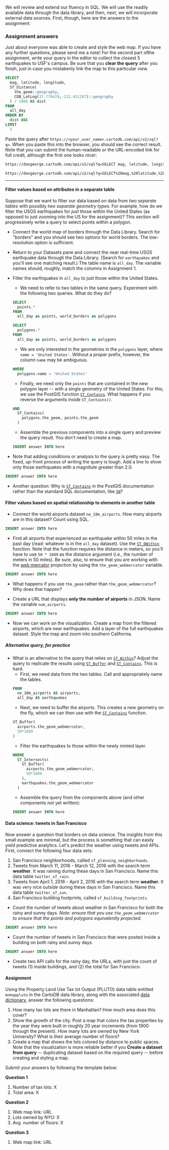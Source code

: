 We will review and extend our fluency in SQL.  We will use the readily available data through the data library, and then, next, we will incorporate external data sources.  First, though, here are the answers to the assignment:

### Assignment answers

Just about everyone was able to create and style the web map. If you have any further questions, please send me a note!  For the second part ofthe assignment, write your query in the editor to collect the closest 5 earthquakes to USF's campus.  Be sure that you **clear the query** after you finish, just in case you mistakenly link the map to this particular view.  

```sql
SELECT
  mag, latitude, longitude,
  ST_Distance(
    the_geom::geography, 
    CDB_LatLng(37.776429,-122.451287)::geography
  ) / 1000 AS dist
FROM 
  all_day
ORDER BY 
  dist ASC
LIMIT
  5
```

Paste the query after `https://<your_user_name>.cartodb.com/api/v2/sql?q=`.  When you paste this into the browser, you should see the correct result. Note that you can submit the human-readable or the URL-encoded link for full credit, although the first one looks nicer:

```bash
https://dangeorge.cartodb.com/api/v2/sql?q=SELECT mag, latitude, longitude, ST_Distance( the_geom::geography, CDB_LatLng(37.776429,-122.451287)::geography ) / 1000 AS dist FROM all_day order by dist asc limit 5
```

```bash
https://dangeorge.cartodb.com/api/v2/sql?q=SELECT%20mag,%20latitude,%20longitude,%20ST_Distance(%20the_geom::geography,%20CDB_LatLng(37.776429,-122.451287)::geography%20)%20/%201000%20AS%20dist%20FROM%20all_day%20order%20by%20dist%20asc%20limit%205
```

***

#### Filter values based on attributes in a separate table

Suppose that we want to filter our data based on data from *two separate tables* with possibly *two separate geometry types*.  For example, how do we filter the USGS earthquakes for *just* those within the United States (as opposed to just zooming into the US for the assignment)?  This section will progressively write a query to select points within a polygon.

- Connect the world map of borders through the Data Library. Search for "borders" and you should see two options for world borders. The low-resolution option is sufficient.

- Return to your Datasets pane and connect the near real-time USGS earthquake data through the Data Library. (Search for `earthquakes` and you'll see one matching result.) The table name is `all_day`. The variable names should, roughly, match the columns in Assignment 1.

- Filter the earthquakes in `all_day` to just those within the United States.  
  - We need to refer to two tables in the same query. Experiment with the following two queries. What do they do?
  ```sql
  SELECT
    points.*
  FROM 
    all_day as points, world_borders as polygons
  ```
  ```sql
  SELECT
    polygons.*
  FROM 
    all_day as points, world_borders as polygons
  ```
  - We are only interested in the geometries in the `polygons` layer, where `name = 'United States'`.  Without a proper prefix, however, the column `name` may be ambiguous.
  ```sql
  WHERE
    polygons.name = 'United States'
  ```
  - Finally, we need only the `points` that are contained in the new polygon layer -- with a single geometry of the United States.  For this, we use the PostGIS function [`ST_Contains`](http://postgis.net/docs/manual-1.4/ST_Contains.html).  What happens if you reverse the arguments inside `ST_Contains()`.
  ```sql
  AND
    ST_Contains(
      polygons.the_geom, points.the_geom
    )
  ```
  - Assemble the previous components into a single query and preview the query result.  You don't need to create a map.
  ```sql
  INSERT answer INTO here
  ```

- Note that adding conditions or analysis to the query is pretty easy.  The fixed, up-front process of writing the query is tough.  Add a line to show only those earthquakes with a magnitute greater than 2.0.
```sql
INSERT answer INTO here
```

- Another question: Why is [`ST_Contains`](http://postgis.net/docs/manual-1.4/ST_Contains.html) in the PostGIS documentation rather than the standard SQL documentation, like [`IN`](http://www.w3schools.com/sql/sql_in.asp)? 

#### Filter values based on spatial relationship to elements in another table

- Connect the world airports dataset `ne_10m_airports`.  How many airports are in this dataset?  Count using SQL.
```sql
INSERT answer INTO here
```

- Find all airports that experienced an earthquake within 50 miles in the past day (read: whatever is in the `all_day` dataset).  Use the [`ST_DWithin`](https://postgis.net/docs/ST_Within.html) function.  Note that the function requires the distance in meters, so you'll have to use `50 * 1609` as the distance argument (i.e., the number of meters in 50 miles).  Be sure, also, to ensure that you are working with the [web mercator](https://en.wikipedia.org/wiki/Web_Mercator) projection by using the `the_geom_webmercator` variable. 
```sql
INSERT answer INTO here
```

- What happens if you use `the_geom` rather than `the_geom_webmercator`? Why does that happen?

- Create a URL that displays **only the number of airports** in JSON.  Name the variable `num_airports`.
```sql
INSERT answer INTO here
```

- Now we can work on the visualization.  Create a map from the filtered airports, which are near earthquakes.  Add a layer of the full earthquakes dataset.  Style the map and zoom into southern California.

##### Alternative query, for practice

- What is an alternative to the query that relies on [`ST_Within`](http://postgis.net/docs/manual-1.4/ST_Within.html)?  Adjust the query to replicate the results using [`ST_Buffer`](http://postgis.net/docs/manual-1.4/ST_Buffer.html) and [`ST_Contains`](http://postgis.net/docs/manual-1.4/ST_Contains.html).  This is hard.  
  - First, we need data from the two tables. Call and appropriately name the tables.
  ```sql
  FROM
    ne_10m_airports AS airports, 
    all_day AS earthquakes
  ```
  - Next, we need to buffer the airports.  This creates a new geometry on the fly, which we can then use with the [`ST_Contains`](http://postgis.net/docs/manual-1.4/ST_Contains.html) function.
  ```sql
  ST_Buffer(
    airports.the_geom_webmercator,
    50*1609
  )
  ```
  - Filter the earthquakes to those within the newly minted layer.  
  ```sql
  WHERE
    ST_Intersects(
      ST_Buffer(
        airports.the_geom_webmercator,
        50*1609
      ),
      earthquakes.the_geom_webmercator
    )
  ```
  - Assemble the query from the components above (and other components not yet written):
  ```sql
  INSERT answer INTO here
  ```

#### Data science: tweets in San Francisco

Now answer a question that borders on data science.  The insights from this small example are minimal, but the process is something that can easily yield predictive analytics.  Let's predict the weather using tweets and APIs.  First, connect the following four data sets:

1. San Francisco neighborhoods, called `sf_planning_neighborhoods`.
2. Tweets from March 11, 2016 - March 12, 2016 with the search term **weather**.  It was raining during these days in San Francisco.  Name this data table `twitter_sf_rain`.
3. Tweets from April 1, 2016 - April 2, 2016 with the search term **weather**.  It was very nice outside during these days in San Francisco.  Name this data table `twitter_sf_sun`. 
4. San Francisco building footprints, called `sf_building_footprints`.

- Count the number of tweets about weather in San Francisco for both the rainy and sunny days.  *Note: ensure that you use `the_geom_webmercator` to ensure that the points and polygons equivalently projected.*
```sql
INSERT answer INTO here
```

- Count the number of tweets in San Francisco that were posted inside a building on both rainy and sunny days.
```sql
INSERT answer INTO here
```

- Create two API calls for the rainy day, the URLs, with just the count of tweets (1) inside buildings, and (2) the total for San Francisco.

#### Assignment

Using the Property Land Use Tax lot Output (PLUTO) data table entitled `mnmappluto` in the CartoDB data library, along with the associated [data dictionary](http://www1.nyc.gov/assets/planning/download/pdf/data-maps/open-data/pluto_datadictionary.pdf), answer the following questions:
  1. How many tax lots are there in Manhattan?  How much area does this cover?
  2. Show the growth of the city.  Post a map that colors the tax properties by the year they were built in roughly 20 year increments (from 1900 through the present). How many lots are owned by New York University? What is their average number of floors?
  3. Create a map that shows the lots colored by distance to public spaces.  Note that the visualization is more reliable better if you **Create a dataset from query** -- duplicating dataset based on the required query -- before creating and styling a map.
  
Submit your answers by following the template below:

**Question 1**
  1. Number of tax lots: X
  2. Total area: X

**Question 2**
  1. Web map link: URL
  2. Lots owned by NYU: X
  3. Avg. number of floors: X

**Question 3**
  1. Web map link: URL
  




